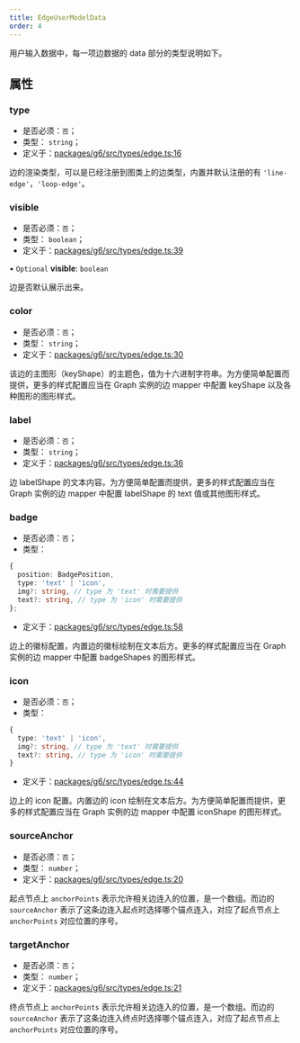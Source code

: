```yaml
---
title: EdgeUserModelData
order: 4
---
```


用户输入数据中，每一项边数据的 data 部分的类型说明如下。

## 属性

### type

- 是否必须：`否`；
- 类型： `string`；
- 定义于：[packages/g6/src/types/edge.ts:16](https://github.com/antvis/G6/blob/v5/packages/g6/src/types/edge.ts#L16)

边的渲染类型，可以是已经注册到图类上的边类型，内置并默认注册的有 `'line-edge'`，`'loop-edge'`。

### visible

- 是否必须：`否`；
- 类型： `boolean`；
- 定义于：[packages/g6/src/types/edge.ts:39](https://github.com/antvis/G6/blob/v5/packages/g6/src/types/edge.ts#L39)

• `Optional` **visible**: `boolean`

边是否默认展示出来。

### color

- 是否必须：`否`；
- 类型： `string`；
- 定义于：[packages/g6/src/types/edge.ts:30](https://github.com/antvis/G6/blob/v5/packages/g6/src/types/edge.ts#L30)

该边的主图形（keyShape）的主题色，值为十六进制字符串。为方便简单配置而提供，更多的样式配置应当在 Graph 实例的边 mapper 中配置 keyShape 以及各种图形的图形样式。

### label

- 是否必须：`否`；
- 类型： `string`；
- 定义于：[packages/g6/src/types/edge.ts:36](https://github.com/antvis/G6/blob/v5/packages/g6/src/types/edge.ts#36)

边 labelShape 的文本内容。为方便简单配置而提供，更多的样式配置应当在 Graph 实例的边 mapper 中配置 labelShape 的 text 值或其他图形样式。

### badge

- 是否必须：`否`；
- 类型：

```typescript
{
  position: BadgePosition,
  type: 'text' | 'icon',
  img?: string, // type 为 'text' 时需要提供
  text?: string, // type 为 'icon' 时需要提供
};
```

- 定义于：[packages/g6/src/types/edge.ts:58](https://github.com/antvis/G6/blob/v5/packages/g6/src/types/edge.ts#58)

边上的徽标配置，内置边的徽标绘制在文本后方。更多的样式配置应当在 Graph 实例的边 mapper 中配置 badgeShapes 的图形样式。

### icon

- 是否必须：`否`；
- 类型：

```typescript
{
  type: 'text' | 'icon',
  img?: string, // type 为 'text' 时需要提供
  text?: string, // type 为 'icon' 时需要提供
}
```

- 定义于：[packages/g6/src/types/edge.ts:44](https://github.com/antvis/G6/blob/v5/packages/g6/src/types/edge.ts#44)

边上的 icon 配置。内置边的 icon 绘制在文本后方。为方便简单配置而提供，更多的样式配置应当在 Graph 实例的边 mapper 中配置 iconShape 的图形样式。

### sourceAnchor

- 是否必须：`否`；
- 类型： `number`；
- 定义于：[packages/g6/src/types/edge.ts:20](https://github.com/antvis/G6/blob/v5/packages/g6/src/types/edge.ts#20)

起点节点上 `anchorPoints` 表示允许相关边连入的位置，是一个数组。而边的 `sourceAnchor` 表示了这条边连入起点时选择哪个锚点连入，对应了起点节点上 `anchorPoints` 对应位置的序号。

### targetAnchor

- 是否必须：`否`；
- 类型： `number`；
- 定义于：[packages/g6/src/types/edge.ts:21](https://github.com/antvis/G6/blob/v5/packages/g6/src/types/edge.ts#21)

终点节点上 `anchorPoints` 表示允许相关边连入的位置，是一个数组。而边的 `sourceAnchor` 表示了这条边连入终点时选择哪个锚点连入，对应了起点节点上 `anchorPoints` 对应位置的序号。
